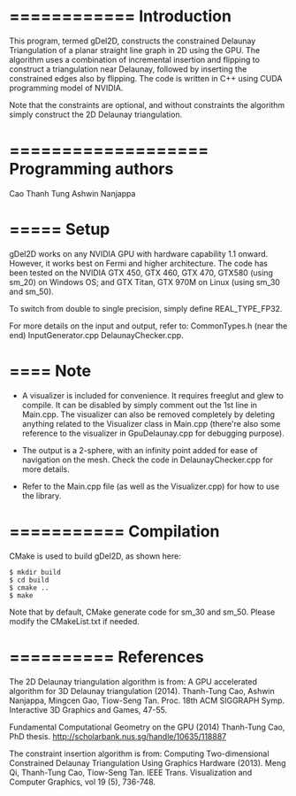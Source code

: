 ============
Introduction 
============

This program, termed gDel2D, constructs the constrained Delaunay Triangulation 
of a planar straight line graph in 2D using the GPU. The algorithm uses a
combination of incremental insertion and flipping to construct a triangulation
near Delaunay, followed by inserting the constrained edges also by flipping. 
The code is written in C++ using CUDA programming model of NVIDIA. 

Note that the constraints are optional, and without constraints the algorithm simply construct the 2D Delaunay triangulation.

===================
Programming authors
===================

Cao Thanh Tung
Ashwin Nanjappa

=====
Setup
=====

gDel2D works on any NVIDIA GPU with hardware capability 1.1 onward. However, 
it works best on Fermi and higher architecture. The code has been tested on 
the NVIDIA GTX 450, GTX 460, GTX 470, GTX580 (using sm_20) on Windows OS; 
and GTX Titan, GTX 970M on Linux (using sm_30 and sm_50). 

To switch from double to single precision, simply define REAL_TYPE_FP32. 

For more details on the input and output, refer to: 
	CommonTypes.h 	(near the end)
	InputGenerator.cpp 
	DelaunayChecker.cpp. 

====
Note
====

- A visualizer is included for convenience. It requires freeglut and glew to compile. It can be disabled by simply comment out the 1st line in Main.cpp. 
The visualizer can also be removed completely by deleting anything related 
to the Visualizer class in Main.cpp (there're also some reference to the
visualizer in GpuDelaunay.cpp for debugging purpose). 

- The output is a 2-sphere, with an infinity point added for ease of navigation on the mesh. Check the code in DelaunayChecker.cpp for more details. 

- Refer to the Main.cpp file (as well as the Visualizer.cpp) for how to use the  library. 
	
===========
Compilation
===========

CMake is used to build gDel2D, as shown here:

    $ mkdir build
    $ cd build
    $ cmake ..
    $ make

Note that by default, CMake generate code for sm_30 and sm_50. Please modify 
the CMakeList.txt if needed. 

==========
References
==========

The 2D Delaunay triangulation algorithm is from: 
  A GPU accelerated algorithm for 3D Delaunay triangulation (2014).
    Thanh-Tung Cao, Ashwin Nanjappa, Mingcen Gao, Tiow-Seng Tan.
    Proc. 18th ACM SIGGRAPH Symp. Interactive 3D Graphics and Games, 47-55. 
    
  Fundamental Computational Geometry on the GPU (2014)
    Thanh-Tung Cao, PhD thesis.
    http://scholarbank.nus.sg/handle/10635/118887
    
The constraint insertion algorithm is from:
  Computing Two-dimensional Constrained Delaunay Triangulation Using 
  Graphics Hardware (2013).
    Meng Qi, Thanh-Tung Cao, Tiow-Seng Tan.
    IEEE Trans. Visualization and Computer Graphics, vol 19 (5), 736-748. 
